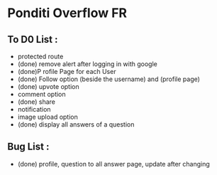 # Ponditi Overflow FR

## To D0 List :

- protected route
- (done) remove alert after logging in with google
- (done)P rofile Page for each User
- (done) Follow option (beside the username) and (profile page)
- (done) upvote option
- comment option
- (done) share
- notification
- image upload option
- (done) display all answers of a question

## Bug List :

- (done) profile, question to all answer page, update after changing
